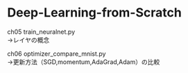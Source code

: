 # Deep-Learning-from-Scratch

ch05
train_neuralnet.py  
→レイヤの概念  

ch06
optimizer_compare_mnist.py  
→更新方法（SGD,momentum,AdaGrad,Adam）の比較  
